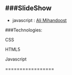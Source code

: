 ###SlideShow
---------------------------


* javascript : [Ali Mihandoost](https://github.com/AliMD)  

###Technologies:

CSS

HTML5

Javascript 

=================